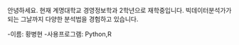 
안녕하세요.
현재 계명대학교 경영정보학과 2학년으로 재학중입니다.
빅데이터분석가가 되는 그날까지 다양한 분석법을 경험하고 있습니다.



-이름: 황병현
-사용프로그램: Python,R

<!--
**Hwangbounghyeon/Hwangbounghyeon** is a ✨ _special_ ✨ repository because its `README.md` (this file) appears on your GitHub profile.

Here are some ideas to get you started:

- 🔭 I’m currently working on ...
- 🌱 I’m currently learning ...
- 👯 I’m looking to collaborate on ...
- 🤔 I’m looking for help with ...
- 💬 Ask me about ...
- 📫 How to reach me: ...
- 😄 Pronouns: ...
- ⚡ Fun fact: ...
-->
